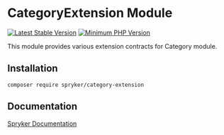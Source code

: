 # CategoryExtension Module
[![Latest Stable Version](https://poser.pugx.org/spryker/category-extension/v/stable.svg)](https://packagist.org/packages/spryker/category-extension)
[![Minimum PHP Version](https://img.shields.io/badge/php-%3E%3D%207.4-8892BF.svg)](https://php.net/)

This module provides various extension contracts for Category module.

## Installation

```
composer require spryker/category-extension
```

## Documentation

[Spryker Documentation](https://academy.spryker.com/developing_with_spryker/module_guide/modules.html)
